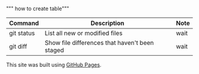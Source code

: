 """ how to create table"""

| Command | Description | Note |
| --- | --- | --- |
| git status | List all new or modified files | wait |
| git diff | Show file differences that haven't been staged | wait |



This site was built using [GitHub Pages](https://pages.github.com/).
